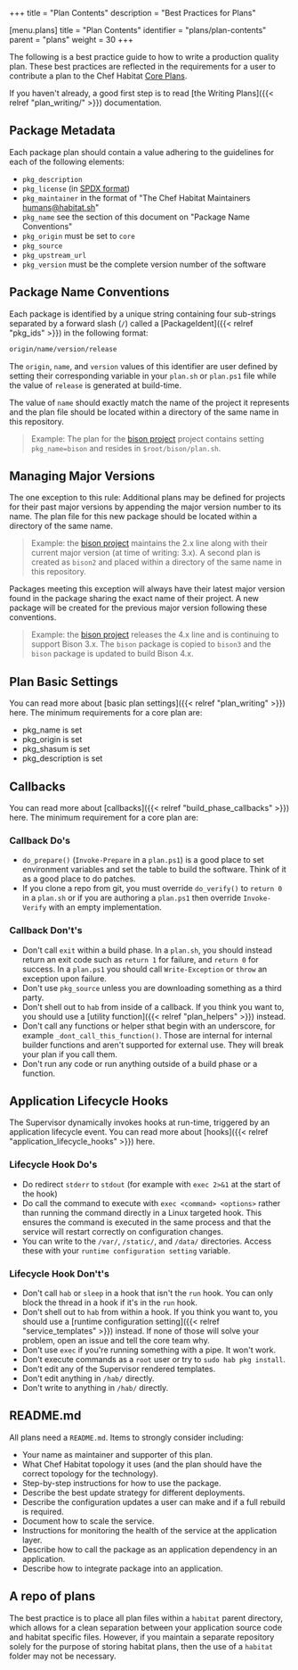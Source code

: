 +++
title = "Plan Contents"
description = "Best Practices for Plans"


[menu.plans]
    title = "Plan Contents"
    identifier = "plans/plan-contents"
    parent = "plans"
    weight = 30
+++

The following is a best practice guide to how to write a production quality plan. These best practices are reflected in the requirements for a user to contribute a plan to the Chef Habitat [Core Plans](https://github.com/habitat-sh/core-plans/).

If you haven't already, a good first step is to read [the Writing Plans]({{< relref "plan_writing/" >}}) documentation.

## Package Metadata

Each package plan should contain a value adhering to the guidelines for each of the following elements:

- `pkg_description`
- `pkg_license` (in [SPDX format](https://spdx.org/licenses/))
- `pkg_maintainer` in the format of "The Chef Habitat Maintainers <humans@habitat.sh>"
- `pkg_name` see the section of this document on "Package Name Conventions"
- `pkg_origin` must be set to `core`
- `pkg_source`
- `pkg_upstream_url`
- `pkg_version` must be the complete version number of the software

## Package Name Conventions

Each package is identified by a unique string containing four sub-strings separated
by a forward slash (`/`) called a [PackageIdent]({{< relref "pkg_ids" >}}) in the following format:

```sh
origin/name/version/release
```

The `origin`, `name`, and `version` values of this identifier are user defined by
setting their corresponding variable in your `plan.sh` or `plan.ps1` file while the value of
`release` is generated at build-time.

The value of `name` should exactly match the name of the project it represents and the plan file should be located within a directory of the same name in this repository.

> Example: The plan for the [bison project](https://www.gnu.org/software/bison/) project contains setting `pkg_name=bison` and resides in `$root/bison/plan.sh`.

## Managing Major Versions

The one exception to this rule: Additional plans may be defined for projects for their past major versions by appending the major version number to its name. The plan file for this new package should be located within a directory of the same name.

> Example: the [bison project](https://www.gnu.org/software/bison/) maintains the 2.x line along with their current major version (at time of writing: 3.x). A second plan is created as `bison2` and placed within a directory of the same name in this repository.

Packages meeting this exception will always have their latest major version found in the package sharing the exact name of their project. A new package will be created for the previous major version following these conventions.

> Example: the [bison project](https://www.gnu.org/software/bison/) releases the 4.x line and is continuing to support Bison 3.x. The `bison` package is copied to `bison3` and the `bison` package is updated to build Bison 4.x.

## Plan Basic Settings

You can read more about [basic plan settings]({{< relref "plan_writing" >}}) here. The minimum requirements for a core plan are:

- pkg_name is set
- pkg_origin is set
- pkg_shasum is set
- pkg_description is set

## Callbacks

You can read more about [callbacks]({{< relref "build_phase_callbacks" >}}) here. The minimum requirement for a core plan are:

### Callback Do's

- `do_prepare()` (`Invoke-Prepare` in a `plan.ps1`) is a good place to set environment variables and set the table to build the software. Think of it as a good place to do patches.
- If you clone a repo from git, you must override `do_verify()` to `return 0` in a `plan.sh` or if you are authoring a `plan.ps1` then override `Invoke-Verify` with an empty implementation.

### Callback Don't's

- Don't call `exit` within a build phase. In a `plan.sh`, you should instead return an exit code such as `return 1` for failure, and `return 0` for success. In a `plan.ps1` you should call `Write-Exception` or `throw` an exception upon failure.
- Don't use `pkg_source` unless you are downloading something as a third party.
- Don't shell out to `hab` from inside of a callback. If you think you want to, you should use a [utility function]({{< relref "plan_helpers" >}}) instead.
- Don't call any functions or helper sthat begin with an underscore, for example `_dont_call_this_function()`. Those are internal for internal builder functions and aren't supported for external use. They will break your plan if you call them.
- Don't run any code or run anything outside of a build phase or a function.

## Application Lifecycle Hooks

The Supervisor dynamically invokes hooks at run-time, triggered by an application lifecycle event. You can read more about [hooks]({{< relref "application_lifecycle_hooks" >}}) here.

### Lifecycle Hook Do's

- Do redirect `stderr` to `stdout` (for example with `exec 2>&1` at the start of the hook)
- Do call the command to execute with `exec <command> <options>` rather than running the command directly in a Linux targeted hook. This ensures the command is executed in the same process and that the service will restart correctly on configuration changes.
- You can write to the `/var/`, `/static/`, and `/data/` directories. Access these with your `runtime configuration setting` variable.

### Lifecycle Hook Don't's

- Don't call `hab` or `sleep` in a hook that isn't the `run` hook. You can only block the thread in a hook if it's in the `run` hook.
- Don't shell out to `hab` from within a hook. If you think you want to, you should use a [runtime configuration setting]({{< relref "service_templates" >}}) instead. If none of those will solve your problem, open an issue and tell the core team why.
- Don't use `exec` if you're running something with a pipe. It won't work.
- Don't execute commands as a `root` user or try to `sudo hab pkg install`.
- Don't edit any of the Supervisor rendered templates.
- Don't edit anything in `/hab/` directly.
- Don't write to anything in `/hab/` directly.

## README.md

All plans need a `README.md`. Items to strongly consider including:

- Your name as maintainer and supporter of this plan.
- What Chef Habitat topology it uses (and the plan should have the correct topology for the technology).
- Step-by-step instructions for how to use the package.
- Describe the best update strategy for different deployments.
- Describe the configuration updates a user can make and if a full rebuild is required.
- Document how to scale the service.
- Instructions for monitoring the health of the service at the application layer.
- Describe how to call the package as an application dependency in an application.
- Describe how to integrate package into an application.

## A repo of plans

The best practice is to place all plan files within a `habitat` parent directory, which allows for a clean separation between your application source code and habitat specific files. However, if you maintain a separate repository solely for the purpose of storing habitat plans, then the use of a `habitat` folder may not be necessary.
